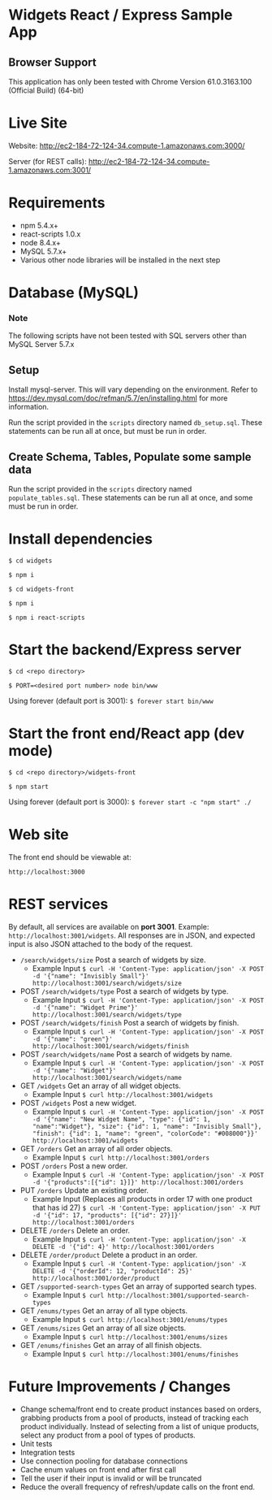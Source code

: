 # Widgets React / Express Sample App

## Browser Support

This application has only been tested with Chrome Version 61.0.3163.100 (Official Build) (64-bit)

# Live Site
Website: http://ec2-184-72-124-34.compute-1.amazonaws.com:3000/

Server (for REST calls): http://ec2-184-72-124-34.compute-1.amazonaws.com:3001/

# Requirements
- npm 5.4.x+
- react-scripts 1.0.x
- node 8.4.x+
- MySQL 5.7.x+
- Various other node libraries will be installed in the next step

# Database (MySQL)

### Note
The following scripts have not been tested with SQL servers other than MySQL Server 5.7.x

## Setup
Install mysql-server. This will vary depending on the environment. Refer to https://dev.mysql.com/doc/refman/5.7/en/installing.html for more information.

Run the script provided in the `scripts` directory named `db_setup.sql`. These statements can be run all at once, but must be run in order.

## Create Schema, Tables, Populate some sample data
Run the script provided in the `scripts` directory named `populate_tables.sql`. These statements can be run all at once, and some must be run in order.

# Install dependencies
`$ cd widgets`

`$ npm i`

`$ cd widgets-front`

`$ npm i`

`$ npm i react-scripts`

# Start the backend/Express server
`$ cd <repo directory>`

`$ PORT=<desired port number> node bin/www`

Using forever (default port is 3001):
`$ forever start bin/www`

# Start the front end/React app (dev mode)
`$ cd <repo directory>/widgets-front`

`$ npm start`

Using forever (default port is 3000):
`$ forever start -c "npm start" ./`

# Web site
The front end should be viewable at:

`http://localhost:3000`

# REST services

By default, all services are available on <b>port 3001</b>. Example: `http://localhost:3001/widgets`. All responses are in JSON, and expected input is also JSON attached to the body of the request.
- `/search/widgets/size` Post a search of widgets by size.
  - Example Input `$ curl -H 'Content-Type: application/json' -X POST -d '{"name": "Invisibly Small"}' http://localhost:3001/search/widgets/size`
- POST `/search/widgets/type` Post a search of widgets by type.
  - Example Input `$ curl -H 'Content-Type: application/json' -X POST -d '{"name": "Widget Prime"}' http://localhost:3001/search/widgets/type`
- POST `/search/widgets/finish` Post a search of widgets by finish.
  - Example Input `$ curl -H 'Content-Type: application/json' -X POST -d '{"name": "green"}' http://localhost:3001/search/widgets/finish`
- POST `/search/widgets/name` Post a search of widgets by name.
  - Example Input `$ curl -H 'Content-Type: application/json' -X POST -d '{"name": "Widget"}' http://localhost:3001/search/widgets/name`
- GET `/widgets` Get an array of all widget objects.
  - Example Input `$ curl http://localhost:3001/widgets`
- POST `/widgets` Post a new widget.
  - Example Input `$ curl -H 'Content-Type: application/json' -X POST -d '{"name": "New Widget Name", "type": {"id": 1, "name":"Widget"}, "size": {"id": 1, "name": "Invisibly Small"}, "finish": {"id": 1, "name": "green", "colorCode": "#008000"}}' http://localhost:3001/widgets`
- GET `/orders` Get an array of all order objects.
  - Example Input `$ curl http://localhost:3001/orders`
- POST `/orders` Post a new order.
  - Example Input `$ curl -H 'Content-Type: application/json' -X POST -d '{"products":[{"id": 1}]}' http://localhost:3001/orders`
- PUT `/orders` Update an existing order.
  - Example Input (Replaces all products in order 17 with one product that has id 27) `$ curl -H 'Content-Type: application/json' -X PUT -d '{"id": 17, "products": [{"id": 27}]}' http://localhost:3001/orders`
- DELETE `/orders` Delete an order.
  - Example Input `$ curl -H 'Content-Type: application/json' -X DELETE -d '{"id": 4}' http://localhost:3001/orders`
- DELETE `/order/product` Delete a product in an order.
  - Example Input `$ curl -H 'Content-Type: application/json' -X DELETE -d '{"orderId": 12, "productId": 25}' http://localhost:3001/order/product`
- GET `/supported-search-types` Get an array of supported search types.
  - Example Input `$ curl http://localhost:3001/supported-search-types`
- GET `/enums/types` Get an array of all type objects.
  - Example Input `$ curl http://localhost:3001/enums/types`
- GET `/enums/sizes` Get an array of all size objects.
  - Example Input `$ curl http://localhost:3001/enums/sizes`
- GET `/enums/finishes` Get an array of all finish objects.
  - Example Input `$ curl http://localhost:3001/enums/finishes`

# Future Improvements / Changes

- Change schema/front end to create product instances based on orders, grabbing products from a pool of products, instead of tracking each product individually. Instead of selecting from a list of unique products, select any product from a pool of types of products.
- Unit tests
- Integration tests
- Use connection pooling for database connections
- Cache enum values on front end after first call
- Tell the user if their input is invalid or will be truncated
- Reduce the overall frequency of refresh/update calls on the front end.
